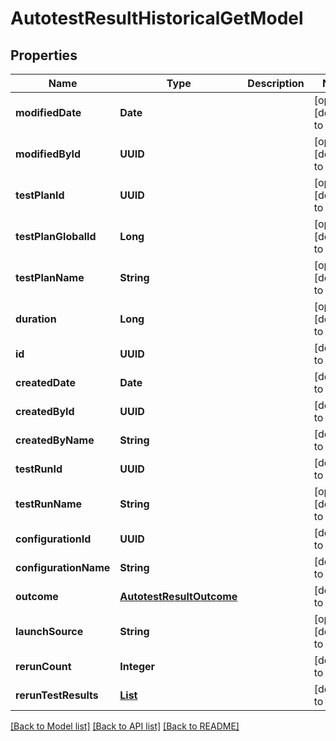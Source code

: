 # AutotestResultHistoricalGetModel
## Properties

| Name | Type | Description | Notes |
|------------ | ------------- | ------------- | -------------|
| **modifiedDate** | **Date** |  | [optional] [default to null] |
| **modifiedById** | **UUID** |  | [optional] [default to null] |
| **testPlanId** | **UUID** |  | [optional] [default to null] |
| **testPlanGlobalId** | **Long** |  | [optional] [default to null] |
| **testPlanName** | **String** |  | [optional] [default to null] |
| **duration** | **Long** |  | [optional] [default to null] |
| **id** | **UUID** |  | [default to null] |
| **createdDate** | **Date** |  | [default to null] |
| **createdById** | **UUID** |  | [default to null] |
| **createdByName** | **String** |  | [default to null] |
| **testRunId** | **UUID** |  | [default to null] |
| **testRunName** | **String** |  | [optional] [default to null] |
| **configurationId** | **UUID** |  | [default to null] |
| **configurationName** | **String** |  | [default to null] |
| **outcome** | [**AutotestResultOutcome**](AutotestResultOutcome.md) |  | [default to null] |
| **launchSource** | **String** |  | [optional] [default to null] |
| **rerunCount** | **Integer** |  | [default to null] |
| **rerunTestResults** | [**List**](RerunTestResultModel.md) |  | [default to null] |

[[Back to Model list]](../README.md#documentation-for-models) [[Back to API list]](../README.md#documentation-for-api-endpoints) [[Back to README]](../README.md)

